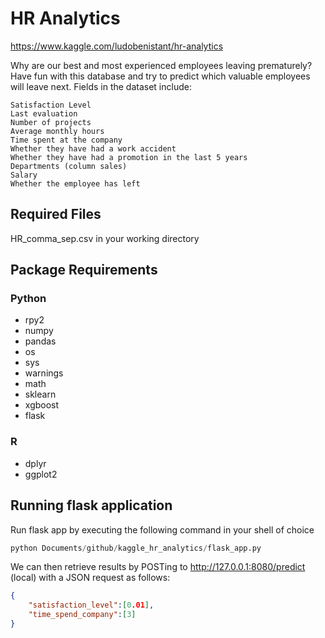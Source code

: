 # HR Analytics
https://www.kaggle.com/ludobenistant/hr-analytics

Why are our best and most experienced employees leaving prematurely? Have fun with this database and try to predict which valuable employees will leave next. Fields in the dataset include:

    Satisfaction Level
    Last evaluation
    Number of projects
    Average monthly hours
    Time spent at the company
    Whether they have had a work accident
    Whether they have had a promotion in the last 5 years
    Departments (column sales)
    Salary
    Whether the employee has left

## Required Files
HR_comma_sep.csv in your working directory

## Package Requirements
### Python
- rpy2
- numpy
- pandas
- os
- sys
- warnings
- math
- sklearn
- xgboost
- flask
### R
- dplyr
- ggplot2

## Running flask application
Run flask app by executing the following command in your shell of choice

```python
python Documents/github/kaggle_hr_analytics/flask_app.py
```
We can then retrieve results by POSTing to http://127.0.0.1:8080/predict (local) with a JSON request as follows: 

```json
{
	"satisfaction_level":[0.01], 
	"time_spend_company":[3]
}
```
